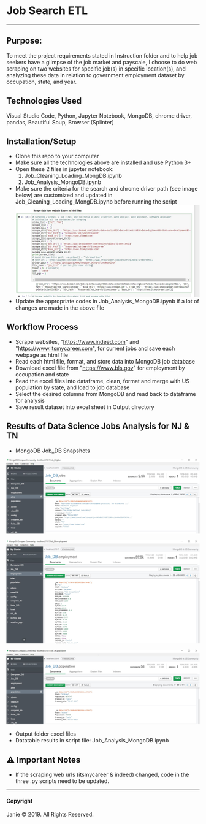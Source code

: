 # Job Search ETL                                                                 
-----
## Purpose:
To meet the project requirements stated in Instruction folder and to help job seekers have a glimpse of the job market and payscale, I choose to do web scraping on two websites for specific job(s) in specific location(s), and analyzing these data in relation to government employment dataset by occupation, state, and year. 
 
## Technologies Used
Visual Studio Code, Python, Jupyter Notebook, MongoDB, chrome driver, pandas, Beautiful Soup, Browser (Splinter) 

## Installation/Setup
* Clone this repo to your computer
* Make sure all the technologies above are installed and use Python 3+ 
* Open these 2 files in jupyter notebook:
  1) Job_Cleaning_Loading_MongDB.ipynb
  2) Job_Analysis_MongoDB.ipynb
* Make sure the criteria for the search and chrome driver path (see image below) are customized and updated in Job_Cleaning_Loading_MongDB.ipynb before running the script
![Setup.JPG](Images/Setup.JPG)
* Update the appropriate codes in Job_Analysis_MongoDB.ipynb if a lot of changes are made in the above file

## Workflow Process
* Scrape websites, "https://www.indeed.com" and "https://www.itsmycareer.com", for current jobs and save each webpage as html file
* Read each html file, format, and store data into MongoDB job database
* Download excel file from "https://www.bls.gov" for employment by occupation and state
* Read the excel files into dataframe, clean, format and merge with US population by state, and load to job database
* Select the desired columns from MongoDB and read back to dataframe for analysis
* Save result dataset into excel sheet in Output directory

## Results of Data Science Jobs Analysis for NJ & TN  
* MongoDB Job_DB Snapshots

![Jobs.JPG](Images/Jobs.JPG)

![Employment.JPG](Images/Employment.JPG)

![Population.JPG](Images/Population.JPG)

* Output folder excel files
* Datatable results in script file: Job_Analysis_MongoDB.ipynb

## :warning: Important Notes
* If the scraping web urls (itsmycareer & indeed) changed, code in the three .py scripts need to be updated.
-----

#### Copyright
Janie © 2019. All Rights Reserved.



